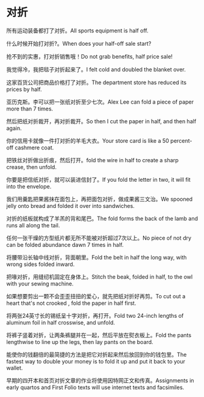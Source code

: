 # 对折

<p><span class="chinese">所有运动装备都打了对折。</span><span class="english">All sports equipment is half off.</span></p>

<p><span class="chinese">什么时候开始打对折?。</span><span class="english">When does your half-off sale start?</span></p>

<p><span class="chinese">抢不到的实惠，打对折销售哦！</span><span class="english">Do not grab benefits, half price sale!</span></p>

<p><span class="chinese">我觉得冷，我把毯子对折起来了。</span><span class="english">I felt cold and doubled the blanket over.</span></p>

<p><span class="chinese">这家百货公司把商品价格打了对折。</span><span class="english">The department store has reduced its prices by half.</span></p>

<p><span class="chinese">亚历克斯。李可以把一张纸对折至少七次。</span><span class="english">Alex Lee can fold a piece of paper more than 7 times.</span></p>

<p><span class="chinese">然后把纸对折裁开，再对折裁开。</span><span class="english">So then I cut the paper in half, and then half again.</span></p>

<p><span class="chinese">你的信用卡就像一件打对折的羊毛大衣。</span><span class="english">Your store card is like a 50 percent-off cashmere coat.</span></p>

<p><span class="chinese">把铁丝对折做出折痕，然后打开。</span><span class="english">fold the wire in half to create a sharp crease, then unfold.</span></p>

<p><span class="chinese">你要是把信纸对折，就可以装进信封了。</span><span class="english">If you fold the letter in two, it will fit into the envelope.</span></p>

<p><span class="chinese">我们用羹匙把果酱抹在面包上，再把面包对折，做成果酱三文治。</span><span class="english">We spooned jelly onto bread and folded it over into sandwiches.</span></p>

<p><span class="chinese">对折的纸板就构成了羊羔的背和尾巴。</span><span class="english">The fold forms the back of the lamb and runs all along the tail.</span></p>

<p><span class="chinese">任何一张干燥的方型纸片都无所不能被对折超过7次以上。</span><span class="english">No piece of not dry can be folded abundance dawn 7 times in half.</span></p>

<p><span class="chinese">将腰带沿长轴中线对折，背面朝里。</span><span class="english">Fold the belt in half the long way, with wrong sides folded inward.</span></p>

<p><span class="chinese">把喙对折，用缝纫机固定在身体上。</span><span class="english">Stitch the beak, folded in half, to the owl with your sewing machine.</span></p>

<p><span class="chinese">如果想要剪出一颗不会歪歪扭扭的爱心，就先把纸对折好再剪。</span><span class="english">To cut out a heart that's not crooked , fold the paper in half first.</span></p>

<p><span class="chinese">将两张24英寸长的锡纸呈十字对折，再打开。</span><span class="english">Fold two 24-inch lengths of aluminum foil in half crosswise, and unfold.</span></p>

<p><span class="chinese">将裤子竖着对折，让两条裤腿并在一起，然后平放在熨衣板上。</span><span class="english">Fold the pants lengthwise to line up the legs, then lay pants on the board.</span></p>

<p><span class="chinese">能使你的钱翻倍的最简捷的方法是把它对折起来然后放回到你的钱包里。</span><span class="english">The fastest way to double your money is to fold it up and put it back to your wallet.</span></p>

<p><span class="chinese">早期的四开本和首页对折文章的作业将使用因特网正文和传真。</span><span class="english">Assignments in early quartos and First Folio texts will use internet texts and facsimiles.</span></p>

